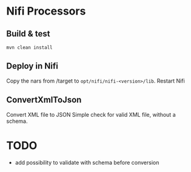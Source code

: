 # Nifi Processors

## Build & test
```
mvn clean install
```

## Deploy in Nifi
Copy the nars from /target to `opt/nifi/nifi-<version>/lib`.
Restart Nifi

## ConvertXmlToJson
Convert XML file to JSON
Simple check for valid XML file, without a schema.

# TODO
- add possibility to validate with schema before conversion
